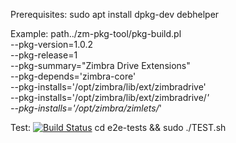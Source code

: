 Prerequisites:
   sudo apt install dpkg-dev debhelper

Example:
   path../zm-pkg-tool/pkg-build.pl \
      --pkg-version=1.0.2 \
      --pkg-release=1 \
      --pkg-summary="Zimbra Drive Extensions" \
      --pkg-depends='zimbra-core' \
      --pkg-installs='/opt/zimbra/lib/ext/zimbradrive' \
      --pkg-installs='/opt/zimbra/lib/ext/zimbradrive/*' \
      --pkg-installs='/opt/zimbra/zimlets/*'

Test:
   [![Build Status](https://travis-ci.org/Zimbra/zm-pkg-tool.svg)](https://travis-ci.org/Zimbra/zm-pkg-tool)
   cd e2e-tests && sudo ./TEST.sh
